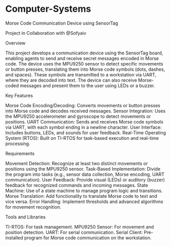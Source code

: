 # Computer-Systems
Morse Code Communication Device using SensorTag

Project in Collaboration with @Sofyaiv

Overview

This project develops a communication device using the SensorTag board, enabling agents to send and receive secret messages encoded in Morse code. The device uses the MPU9250 sensor to detect specific movements or button presses, translating them into Morse code symbols (dots, dashes, and spaces). These symbols are transmitted to a workstation via UART, where they are decoded into text. The device can also receive Morse-coded messages and present them to the user using LEDs or a buzzer.

Key Features

Morse Code Encoding/Decoding: Converts movements or button presses into Morse code and decodes received messages.
Sensor Integration: Uses the MPU9250 accelerometer and gyroscope to detect movements or positions.
UART Communication: Sends and receives Morse code symbols via UART, with each symbol ending in a newline character.
User Interface: Includes buttons, LEDs, and sounds for user feedback.
Real-Time Operating System (RTOS): Built on TI-RTOS for task-based execution and real-time processing.

Requirements

Movement Detection: Recognize at least two distinct movements or positions using the MPU9250 sensor.
Task-Based Implementation: Divide the program into tasks (e.g., sensor data collection, Morse encoding, UART communication).
User Feedback: Provide visual (LEDs) or auditory (buzzer) feedback for recognized commands and incoming messages.
State Machine: Use of a state machine to manage program logic and transitions.
Morse Translation: Add functionality to translate Morse code to text and vice versa.
Error Handling: Implement thresholds and advanced algorithms for movement recognition.

Tools and Libraries

TI-RTOS: For task management.
MPU9250 Sensor: For movement and position detection.
UART: For serial communication.
Serial Client: Pre-installed program for Morse code communication on the workstation.

